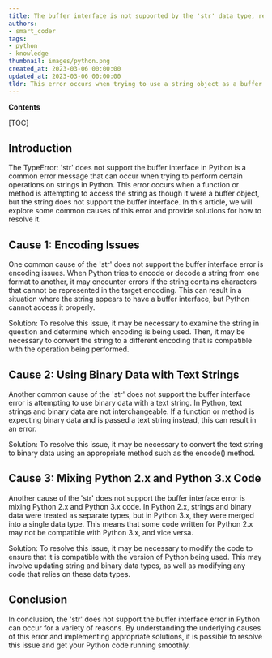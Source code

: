 ```yaml
---
title: The buffer interface is not supported by the 'str' data type, resulting in a typeerror
authors:
- smart_coder
tags:
- python
- knowledge
thumbnail: images/python.png
created_at: 2023-03-06 00:00:00
updated_at: 2023-03-06 00:00:00
tldr: This error occurs when trying to use a string object as a buffer.
---
```


**Contents**

[TOC]

Introduction
------------
The TypeError: 'str' does not support the buffer interface in Python is a common error message that can occur when trying to perform certain operations on strings in Python. This error occurs when a function or method is attempting to access the string as though it were a buffer object, but the string does not support the buffer interface. In this article, we will explore some common causes of this error and provide solutions for how to resolve it.

Cause 1: Encoding Issues
------------------------
One common cause of the 'str' does not support the buffer interface error is encoding issues. When Python tries to encode or decode a string from one format to another, it may encounter errors if the string contains characters that cannot be represented in the target encoding. This can result in a situation where the string appears to have a buffer interface, but Python cannot access it properly.

Solution: To resolve this issue, it may be necessary to examine the string in question and determine which encoding is being used. Then, it may be necessary to convert the string to a different encoding that is compatible with the operation being performed.

Cause 2: Using Binary Data with Text Strings
--------------------------------------------
Another common cause of the 'str' does not support the buffer interface error is attempting to use binary data with a text string. In Python, text strings and binary data are not interchangeable. If a function or method is expecting binary data and is passed a text string instead, this can result in an error.

Solution: To resolve this issue, it may be necessary to convert the text string to binary data using an appropriate method such as the encode() method.

Cause 3: Mixing Python 2.x and Python 3.x Code
-----------------------------------------------
Another cause of the 'str' does not support the buffer interface error is mixing Python 2.x and Python 3.x code. In Python 2.x, strings and binary data were treated as separate types, but in Python 3.x, they were merged into a single data type. This means that some code written for Python 2.x may not be compatible with Python 3.x, and vice versa.

Solution: To resolve this issue, it may be necessary to modify the code to ensure that it is compatible with the version of Python being used. This may involve updating string and binary data types, as well as modifying any code that relies on these data types.

Conclusion
----------
In conclusion, the 'str' does not support the buffer interface error in Python can occur for a variety of reasons. By understanding the underlying causes of this error and implementing appropriate solutions, it is possible to resolve this issue and get your Python code running smoothly.
